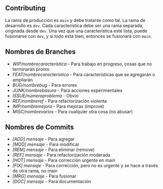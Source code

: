 ## Contributing

La rama de producción es `main` y debe tratarse como tal.
La rama de desarrollo es `dev`. Cada característica debe ser una rama separada, originada desde `dev`.
Una vez que una característica esté lista, puede fusionarse con `dev`, y si todo está bien, entonces se fusionará con `main`.

## Nombres de Branches

- *WIP/nombrecaracterística* - Para trabajo en progreso, cosas que no terminarán pronto
- *FEAT/nombrecaracterística* - Para características que se agregarán o ampliarán
- *BUG/nombrebug* - Para errores
- *JUNK/nombrebasura* - Para acciones experimentales
- *ISSUE/númeroproblema* - Obvio
- *REF/nombreref* - Para refactorización violenta
- *IMP/nombremejora* - Para mejoras (improve)
- *MISC/nombrevarios* - Para cualquier otra cosa (no abusar)

## Nombres de Commits

- *[ADD] mensaje* - Para agregar
- *[MOD] mensaje* - Para modificar
- *[REM] mensaje* - Para eliminar (remove)
- *[REF] mensaje* - Para refactorización moderada
- *[HOT] mensaje* - Para corrección urgente en main
- *[FIX] mensaje* - Para corrección, pero no es urgente y se hace a través de otra rama, no main
- *[MRG] mensaje* - Para fusionar
- *[DOC] mensaje* - Para documentación

